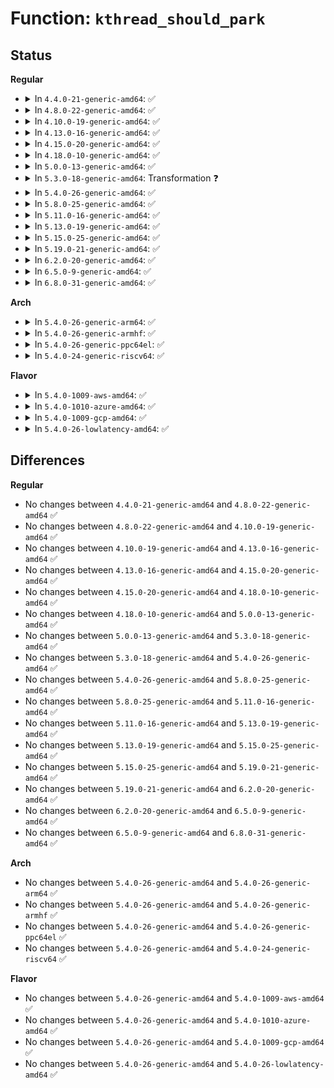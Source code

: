 # Function: <code>kthread_should_park</code>

## Status
<b>Regular</b>
<ul>
<li>
<details>
<summary>In <code>4.4.0-21-generic-amd64</code>: ✅</summary>

```c
bool kthread_should_park()
```

```json
{
  "name": "kthread_should_park",
  "collision_type": "Unique Global",
  "inline_type": "No",
  "funcs": [
    {
      "addr": 18446744071579500688,
      "name": "kthread_should_park",
      "external": true,
      "loc": "kernel/kthread.c:96",
      "file": "kernel/kthread.c",
      "inline": "seen, unknown",
      "caller_inline": [],
      "caller_func": [
        "kernel/smpboot.c:smpboot_thread_fn"
      ]
    }
  ],
  "symbols": [
    {
      "addr": 18446744071579500688,
      "name": "kthread_should_park",
      "section": ".text",
      "bind": "STB_GLOBAL",
      "size": 38
    }
  ]
}
```
</details>
</li>
<li>
<details>
<summary>In <code>4.8.0-22-generic-amd64</code>: ✅</summary>

```c
bool kthread_should_park()
```

```json
{
  "name": "kthread_should_park",
  "collision_type": "Unique Global",
  "inline_type": "No",
  "funcs": [
    {
      "addr": 18446744071579514752,
      "name": "kthread_should_park",
      "external": true,
      "loc": "kernel/kthread.c:96",
      "file": "kernel/kthread.c",
      "inline": "seen, unknown",
      "caller_inline": [],
      "caller_func": [
        "kernel/smpboot.c:smpboot_thread_fn"
      ]
    }
  ],
  "symbols": [
    {
      "addr": 18446744071579514752,
      "name": "kthread_should_park",
      "section": ".text",
      "bind": "STB_GLOBAL",
      "size": 38
    }
  ]
}
```
</details>
</li>
<li>
<details>
<summary>In <code>4.10.0-19-generic-amd64</code>: ✅</summary>

```c
bool kthread_should_park()
```

```json
{
  "name": "kthread_should_park",
  "collision_type": "Unique Global",
  "inline_type": "No",
  "funcs": [
    {
      "addr": 18446744071579535440,
      "name": "kthread_should_park",
      "external": true,
      "loc": "kernel/kthread.c:105",
      "file": "kernel/kthread.c",
      "inline": "seen, unknown",
      "caller_inline": [],
      "caller_func": [
        "kernel/smpboot.c:smpboot_thread_fn",
        "drivers/md/md.c:md_thread",
        "drivers/md/md.c:md_thread",
        "drivers/md/md.c:md_thread"
      ]
    }
  ],
  "symbols": [
    {
      "addr": 18446744071579535440,
      "name": "kthread_should_park",
      "section": ".text",
      "bind": "STB_GLOBAL",
      "size": 64
    }
  ]
}
```
</details>
</li>
<li>
<details>
<summary>In <code>4.13.0-16-generic-amd64</code>: ✅</summary>

```c
bool kthread_should_park()
```

```json
{
  "name": "kthread_should_park",
  "collision_type": "Unique Global",
  "inline_type": "No",
  "funcs": [
    {
      "addr": 18446744071579522704,
      "name": "kthread_should_park",
      "external": true,
      "loc": "kernel/kthread.c:108",
      "file": "kernel/kthread.c",
      "inline": "seen, unknown",
      "caller_inline": [],
      "caller_func": [
        "kernel/smpboot.c:smpboot_thread_fn",
        "drivers/md/md.c:md_thread",
        "drivers/md/md.c:md_thread",
        "drivers/md/md.c:md_thread"
      ]
    }
  ],
  "symbols": [
    {
      "addr": 18446744071579522704,
      "name": "kthread_should_park",
      "section": ".text",
      "bind": "STB_GLOBAL",
      "size": 47
    }
  ]
}
```
</details>
</li>
<li>
<details>
<summary>In <code>4.15.0-20-generic-amd64</code>: ✅</summary>

```c
bool kthread_should_park()
```

```json
{
  "name": "kthread_should_park",
  "collision_type": "Unique Global",
  "inline_type": "No",
  "funcs": [
    {
      "addr": 18446744071579549024,
      "name": "kthread_should_park",
      "external": true,
      "loc": "kernel/kthread.c:116",
      "file": "kernel/kthread.c",
      "inline": "seen, unknown",
      "caller_inline": [],
      "caller_func": [
        "kernel/smpboot.c:smpboot_thread_fn",
        "drivers/md/md.c:md_thread",
        "drivers/md/md.c:md_thread",
        "drivers/md/md.c:md_thread"
      ]
    }
  ],
  "symbols": [
    {
      "addr": 18446744071579549024,
      "name": "kthread_should_park",
      "section": ".text",
      "bind": "STB_GLOBAL",
      "size": 47
    }
  ]
}
```
</details>
</li>
<li>
<details>
<summary>In <code>4.18.0-10-generic-amd64</code>: ✅</summary>

```c
bool kthread_should_park()
```

```json
{
  "name": "kthread_should_park",
  "collision_type": "Unique Global",
  "inline_type": "No",
  "funcs": [
    {
      "addr": 18446744071579579952,
      "name": "kthread_should_park",
      "external": true,
      "loc": "kernel/kthread.c:115",
      "file": "kernel/kthread.c",
      "inline": "seen, unknown",
      "caller_inline": [],
      "caller_func": [
        "kernel/smpboot.c:smpboot_thread_fn",
        "drivers/md/md.c:md_thread",
        "drivers/md/md.c:md_thread",
        "drivers/md/md.c:md_thread"
      ]
    }
  ],
  "symbols": [
    {
      "addr": 18446744071579579952,
      "name": "kthread_should_park",
      "section": ".text",
      "bind": "STB_GLOBAL",
      "size": 47
    }
  ]
}
```
</details>
</li>
<li>
<details>
<summary>In <code>5.0.0-13-generic-amd64</code>: ✅</summary>

```c
bool kthread_should_park()
```

```json
{
  "name": "kthread_should_park",
  "collision_type": "Unique Global",
  "inline_type": "No",
  "funcs": [
    {
      "addr": 18446744071579617632,
      "name": "kthread_should_park",
      "external": true,
      "loc": "kernel/kthread.c:115",
      "file": "kernel/kthread.c",
      "inline": "seen, unknown",
      "caller_inline": [],
      "caller_func": [
        "kernel/smpboot.c:smpboot_thread_fn",
        "drivers/md/md.c:md_thread",
        "drivers/md/md.c:md_thread",
        "drivers/md/md.c:md_thread"
      ]
    }
  ],
  "symbols": [
    {
      "addr": 18446744071579617632,
      "name": "kthread_should_park",
      "section": ".text",
      "bind": "STB_GLOBAL",
      "size": 47
    }
  ]
}
```
</details>
</li>
<li>
<details>
<summary>In <code>5.3.0-18-generic-amd64</code>: Transformation ❓</summary>

```c
bool kthread_should_park()
```

```json
{
  "name": "kthread_should_park",
  "collision_type": "Unique Global",
  "inline_type": "No",
  "funcs": [
    {
      "addr": 0,
      "name": "kthread_should_park",
      "external": true,
      "loc": "kernel/kthread.c:124",
      "file": "kernel/kthread.c",
      "inline": "seen, unknown",
      "caller_inline": [],
      "caller_func": [
        "kernel/smpboot.c:smpboot_thread_fn",
        "fs/io_uring.c:io_sq_thread",
        "fs/io_uring.c:io_sq_thread",
        "fs/io_uring.c:io_sq_thread",
        "drivers/md/md.c:md_thread",
        "drivers/md/md.c:md_thread",
        "drivers/md/md.c:md_thread"
      ]
    }
  ],
  "symbols": [
    {
      "addr": 18446744071579644682,
      "name": "kthread_should_park.cold",
      "section": ".text",
      "bind": "STB_LOCAL",
      "size": 19
    },
    {
      "addr": 18446744071579641984,
      "name": "kthread_should_park",
      "section": ".text",
      "bind": "STB_GLOBAL",
      "size": 49
    }
  ]
}
```
</details>
</li>
<li>
<details>
<summary>In <code>5.4.0-26-generic-amd64</code>: ✅</summary>

```c
bool kthread_should_park()
```

```json
{
  "name": "kthread_should_park",
  "collision_type": "Unique Global",
  "inline_type": "No",
  "funcs": [
    {
      "addr": 18446744071579664016,
      "name": "kthread_should_park",
      "external": true,
      "loc": "kernel/kthread.c:124",
      "file": "kernel/kthread.c",
      "inline": "seen, unknown",
      "caller_inline": [],
      "caller_func": [
        "kernel/smpboot.c:smpboot_thread_fn",
        "fs/io_uring.c:io_sq_thread",
        "fs/io_uring.c:io_sq_thread",
        "fs/io_uring.c:io_sq_thread",
        "fs/io_uring.c:io_sq_thread",
        "drivers/md/md.c:md_thread",
        "drivers/md/md.c:md_thread",
        "drivers/md/md.c:md_thread"
      ]
    }
  ],
  "symbols": [
    {
      "addr": 18446744071579664016,
      "name": "kthread_should_park",
      "section": ".text",
      "bind": "STB_GLOBAL",
      "size": 47
    }
  ]
}
```
</details>
</li>
<li>
<details>
<summary>In <code>5.8.0-25-generic-amd64</code>: ✅</summary>

```c
bool kthread_should_park()
```

```json
{
  "name": "kthread_should_park",
  "collision_type": "Unique Global",
  "inline_type": "No",
  "funcs": [
    {
      "addr": 18446744071579699056,
      "name": "kthread_should_park",
      "external": true,
      "loc": "kernel/kthread.c:131",
      "file": "kernel/kthread.c",
      "inline": "seen, unknown",
      "caller_inline": [],
      "caller_func": [
        "kernel/smpboot.c:smpboot_thread_fn",
        "fs/io_uring.c:io_sq_thread",
        "fs/io_uring.c:io_sq_thread",
        "fs/io_uring.c:io_sq_thread",
        "drivers/md/md.c:md_thread",
        "drivers/md/md.c:md_thread",
        "drivers/md/md.c:md_thread"
      ]
    }
  ],
  "symbols": [
    {
      "addr": 18446744071579699056,
      "name": "kthread_should_park",
      "section": ".text",
      "bind": "STB_GLOBAL",
      "size": 47
    }
  ]
}
```
</details>
</li>
<li>
<details>
<summary>In <code>5.11.0-16-generic-amd64</code>: ✅</summary>

```c
bool kthread_should_park()
```

```json
{
  "name": "kthread_should_park",
  "collision_type": "Unique Global",
  "inline_type": "No",
  "funcs": [
    {
      "addr": 18446744071579677072,
      "name": "kthread_should_park",
      "external": true,
      "loc": "kernel/kthread.c:132",
      "file": "kernel/kthread.c",
      "inline": "seen, unknown",
      "caller_inline": [],
      "caller_func": [
        "kernel/smpboot.c:smpboot_thread_fn",
        "fs/io_uring.c:io_sq_thread",
        "fs/io_uring.c:io_sq_thread",
        "drivers/md/md.c:md_thread",
        "drivers/md/md.c:md_thread",
        "drivers/md/md.c:md_thread"
      ]
    }
  ],
  "symbols": [
    {
      "addr": 18446744071579677072,
      "name": "kthread_should_park",
      "section": ".text",
      "bind": "STB_GLOBAL",
      "size": 47
    }
  ]
}
```
</details>
</li>
<li>
<details>
<summary>In <code>5.13.0-19-generic-amd64</code>: ✅</summary>

```c
bool kthread_should_park()
```

```json
{
  "name": "kthread_should_park",
  "collision_type": "Unique Global",
  "inline_type": "No",
  "funcs": [
    {
      "addr": 18446744071579683584,
      "name": "kthread_should_park",
      "external": true,
      "loc": "kernel/kthread.c:157",
      "file": "kernel/kthread.c",
      "inline": "seen, unknown",
      "caller_inline": [],
      "caller_func": [
        "kernel/smpboot.c:smpboot_thread_fn",
        "drivers/md/md.c:md_thread",
        "drivers/md/md.c:md_thread",
        "drivers/md/md.c:md_thread"
      ]
    }
  ],
  "symbols": [
    {
      "addr": 18446744071579683584,
      "name": "kthread_should_park",
      "section": ".text",
      "bind": "STB_GLOBAL",
      "size": 47
    }
  ]
}
```
</details>
</li>
<li>
<details>
<summary>In <code>5.15.0-25-generic-amd64</code>: ✅</summary>

```c
bool kthread_should_park()
```

```json
{
  "name": "kthread_should_park",
  "collision_type": "Unique Global",
  "inline_type": "No",
  "funcs": [
    {
      "addr": 18446744071579760208,
      "name": "kthread_should_park",
      "external": true,
      "loc": "kernel/kthread.c:157",
      "file": "kernel/kthread.c",
      "inline": "seen, unknown",
      "caller_inline": [],
      "caller_func": [
        "kernel/smpboot.c:smpboot_thread_fn",
        "drivers/md/md.c:md_thread",
        "drivers/md/md.c:md_thread",
        "drivers/md/md.c:md_thread"
      ]
    }
  ],
  "symbols": [
    {
      "addr": 18446744071579760208,
      "name": "kthread_should_park",
      "section": ".text",
      "bind": "STB_GLOBAL",
      "size": 47
    }
  ]
}
```
</details>
</li>
<li>
<details>
<summary>In <code>5.19.0-21-generic-amd64</code>: ✅</summary>

```c
bool kthread_should_park()
```

```json
{
  "name": "kthread_should_park",
  "collision_type": "Unique Global",
  "inline_type": "No",
  "funcs": [
    {
      "addr": 18446744071579866784,
      "name": "kthread_should_park",
      "external": true,
      "loc": "kernel/kthread.c:178",
      "file": "kernel/kthread.c",
      "inline": "seen, unknown",
      "caller_inline": [],
      "caller_func": [
        "kernel/smpboot.c:smpboot_thread_fn",
        "drivers/md/md.c:md_thread",
        "drivers/md/md.c:md_thread",
        "drivers/md/md.c:md_thread"
      ]
    }
  ],
  "symbols": [
    {
      "addr": 18446744071579866784,
      "name": "kthread_should_park",
      "section": ".text",
      "bind": "STB_GLOBAL",
      "size": 51
    }
  ]
}
```
</details>
</li>
<li>
<details>
<summary>In <code>6.2.0-20-generic-amd64</code>: ✅</summary>

```c
bool kthread_should_park()
```

```json
{
  "name": "kthread_should_park",
  "collision_type": "Unique Global",
  "inline_type": "No",
  "funcs": [
    {
      "addr": 18446744071580009248,
      "name": "kthread_should_park",
      "external": true,
      "loc": "kernel/kthread.c:178",
      "file": "kernel/kthread.c",
      "inline": "seen, unknown",
      "caller_inline": [],
      "caller_func": [
        "kernel/smpboot.c:smpboot_thread_fn",
        "drivers/md/md.c:md_thread",
        "drivers/md/md.c:md_thread",
        "drivers/md/md.c:md_thread"
      ]
    }
  ],
  "symbols": [
    {
      "addr": 18446744071580009248,
      "name": "kthread_should_park",
      "section": ".text",
      "bind": "STB_GLOBAL",
      "size": 51
    }
  ]
}
```
</details>
</li>
<li>
<details>
<summary>In <code>6.5.0-9-generic-amd64</code>: ✅</summary>

```c
bool kthread_should_park()
```

```json
{
  "name": "kthread_should_park",
  "collision_type": "Unique Global",
  "inline_type": "No",
  "funcs": [
    {
      "addr": 18446744071580063088,
      "name": "kthread_should_park",
      "external": true,
      "loc": "kernel/kthread.c:179",
      "file": "kernel/kthread.c",
      "inline": "seen, unknown",
      "caller_inline": [],
      "caller_func": [
        "kernel/smpboot.c:smpboot_thread_fn",
        "drivers/md/md.c:md_thread",
        "drivers/md/md.c:md_thread",
        "drivers/md/md.c:md_thread"
      ]
    }
  ],
  "symbols": [
    {
      "addr": 18446744071580063088,
      "name": "kthread_should_park",
      "section": ".text",
      "bind": "STB_GLOBAL",
      "size": 51
    }
  ]
}
```
</details>
</li>
<li>
<details>
<summary>In <code>6.8.0-31-generic-amd64</code>: ✅</summary>

```c
bool kthread_should_park()
```

```json
{
  "name": "kthread_should_park",
  "collision_type": "Unique Global",
  "inline_type": "No",
  "funcs": [
    {
      "addr": 18446744071580105648,
      "name": "kthread_should_park",
      "external": true,
      "loc": "kernel/kthread.c:178",
      "file": "kernel/kthread.c",
      "inline": "seen, unknown",
      "caller_inline": [],
      "caller_func": [
        "kernel/smpboot.c:smpboot_thread_fn",
        "drivers/md/md.c:md_thread",
        "drivers/md/md.c:md_thread",
        "drivers/md/md.c:md_thread"
      ]
    }
  ],
  "symbols": [
    {
      "addr": 18446744071580105648,
      "name": "kthread_should_park",
      "section": ".text",
      "bind": "STB_GLOBAL",
      "size": 51
    }
  ]
}
```
</details>
</li>
</ul>
<b>Arch</b>
<ul>
<li>
<details>
<summary>In <code>5.4.0-26-generic-arm64</code>: ✅</summary>

```c
bool kthread_should_park()
```

```json
{
  "name": "kthread_should_park",
  "collision_type": "Unique Global",
  "inline_type": "No",
  "funcs": [
    {
      "addr": 18446603336490840408,
      "name": "kthread_should_park",
      "external": true,
      "loc": "kernel/kthread.c:124",
      "file": "kernel/kthread.c",
      "inline": "seen, unknown",
      "caller_inline": [],
      "caller_func": [
        "kernel/smpboot.c:smpboot_thread_fn",
        "fs/io_uring.c:io_sq_thread",
        "fs/io_uring.c:io_sq_thread",
        "fs/io_uring.c:io_sq_thread",
        "fs/io_uring.c:io_sq_thread",
        "drivers/md/md.c:md_thread",
        "drivers/md/md.c:md_thread",
        "drivers/md/md.c:md_thread",
        "drivers/md/md.c:md_thread"
      ]
    }
  ],
  "symbols": [
    {
      "addr": 18446603336490840408,
      "name": "kthread_should_park",
      "section": ".text",
      "bind": "STB_GLOBAL",
      "size": 72
    }
  ]
}
```
</details>
</li>
<li>
<details>
<summary>In <code>5.4.0-26-generic-armhf</code>: ✅</summary>

```c
bool kthread_should_park()
```

```json
{
  "name": "kthread_should_park",
  "collision_type": "Unique Global",
  "inline_type": "No",
  "funcs": [
    {
      "addr": 3224869612,
      "name": "kthread_should_park",
      "external": true,
      "loc": "kernel/kthread.c:124",
      "file": "kernel/kthread.c",
      "inline": "seen, unknown",
      "caller_inline": [],
      "caller_func": [
        "kernel/smpboot.c:smpboot_thread_fn",
        "fs/io_uring.c:io_sq_thread",
        "fs/io_uring.c:io_sq_thread",
        "fs/io_uring.c:io_sq_thread",
        "fs/io_uring.c:io_sq_thread",
        "drivers/md/md.c:md_thread",
        "drivers/md/md.c:md_thread",
        "drivers/md/md.c:md_thread"
      ]
    }
  ],
  "symbols": [
    {
      "addr": 3224869612,
      "name": "kthread_should_park",
      "section": ".text",
      "bind": "STB_GLOBAL",
      "size": 44
    }
  ]
}
```
</details>
</li>
<li>
<details>
<summary>In <code>5.4.0-26-generic-ppc64el</code>: ✅</summary>

```c
bool kthread_should_park()
```

```json
{
  "name": "kthread_should_park",
  "collision_type": "Unique Global",
  "inline_type": "No",
  "funcs": [
    {
      "addr": 13835058055283683168,
      "name": "kthread_should_park",
      "external": true,
      "loc": "kernel/kthread.c:124",
      "file": "kernel/kthread.c",
      "inline": "seen, unknown",
      "caller_inline": [],
      "caller_func": [
        "kernel/smpboot.c:smpboot_thread_fn",
        "fs/io_uring.c:io_sq_thread",
        "fs/io_uring.c:io_sq_thread",
        "fs/io_uring.c:io_sq_thread",
        "fs/io_uring.c:io_sq_thread",
        "drivers/md/md.c:md_thread",
        "drivers/md/md.c:md_thread",
        "drivers/md/md.c:md_thread"
      ]
    }
  ],
  "symbols": [
    {
      "addr": 13835058055283683168,
      "name": "kthread_should_park",
      "section": ".text",
      "bind": "STB_GLOBAL",
      "size": 44
    }
  ]
}
```
</details>
</li>
<li>
<details>
<summary>In <code>5.4.0-24-generic-riscv64</code>: ✅</summary>

```c
bool kthread_should_park()
```

```json
{
  "name": "kthread_should_park",
  "collision_type": "Unique Global",
  "inline_type": "No",
  "funcs": [
    {
      "addr": 18446743936271509908,
      "name": "kthread_should_park",
      "external": true,
      "loc": "kernel/kthread.c:124",
      "file": "kernel/kthread.c",
      "inline": "seen, unknown",
      "caller_inline": [],
      "caller_func": [
        "kernel/smpboot.c:smpboot_thread_fn",
        "fs/io_uring.c:io_sq_thread",
        "fs/io_uring.c:io_sq_thread",
        "fs/io_uring.c:io_sq_thread",
        "fs/io_uring.c:io_sq_thread",
        "drivers/md/md.c:md_thread",
        "drivers/md/md.c:md_thread",
        "drivers/md/md.c:md_thread"
      ]
    }
  ],
  "symbols": [
    {
      "addr": 18446743936271509908,
      "name": "kthread_should_park",
      "section": ".text",
      "bind": "STB_GLOBAL",
      "size": 70
    }
  ]
}
```
</details>
</li>
</ul>
<b>Flavor</b>
<ul>
<li>
<details>
<summary>In <code>5.4.0-1009-aws-amd64</code>: ✅</summary>

```c
bool kthread_should_park()
```

```json
{
  "name": "kthread_should_park",
  "collision_type": "Unique Global",
  "inline_type": "No",
  "funcs": [
    {
      "addr": 18446744071579640336,
      "name": "kthread_should_park",
      "external": true,
      "loc": "kernel/kthread.c:124",
      "file": "kernel/kthread.c",
      "inline": "seen, unknown",
      "caller_inline": [],
      "caller_func": [
        "kernel/smpboot.c:smpboot_thread_fn",
        "fs/io_uring.c:io_sq_thread",
        "fs/io_uring.c:io_sq_thread",
        "fs/io_uring.c:io_sq_thread",
        "fs/io_uring.c:io_sq_thread",
        "drivers/md/md.c:md_thread",
        "drivers/md/md.c:md_thread",
        "drivers/md/md.c:md_thread"
      ]
    }
  ],
  "symbols": [
    {
      "addr": 18446744071579640336,
      "name": "kthread_should_park",
      "section": ".text",
      "bind": "STB_GLOBAL",
      "size": 47
    }
  ]
}
```
</details>
</li>
<li>
<details>
<summary>In <code>5.4.0-1010-azure-amd64</code>: ✅</summary>

```c
bool kthread_should_park()
```

```json
{
  "name": "kthread_should_park",
  "collision_type": "Unique Global",
  "inline_type": "No",
  "funcs": [
    {
      "addr": 18446744071579568736,
      "name": "kthread_should_park",
      "external": true,
      "loc": "kernel/kthread.c:124",
      "file": "kernel/kthread.c",
      "inline": "seen, unknown",
      "caller_inline": [],
      "caller_func": [
        "kernel/smpboot.c:smpboot_thread_fn",
        "fs/io_uring.c:io_sq_thread",
        "fs/io_uring.c:io_sq_thread",
        "fs/io_uring.c:io_sq_thread",
        "fs/io_uring.c:io_sq_thread",
        "drivers/md/md.c:md_thread",
        "drivers/md/md.c:md_thread",
        "drivers/md/md.c:md_thread"
      ]
    }
  ],
  "symbols": [
    {
      "addr": 18446744071579568736,
      "name": "kthread_should_park",
      "section": ".text",
      "bind": "STB_GLOBAL",
      "size": 47
    }
  ]
}
```
</details>
</li>
<li>
<details>
<summary>In <code>5.4.0-1009-gcp-amd64</code>: ✅</summary>

```c
bool kthread_should_park()
```

```json
{
  "name": "kthread_should_park",
  "collision_type": "Unique Global",
  "inline_type": "No",
  "funcs": [
    {
      "addr": 18446744071579637600,
      "name": "kthread_should_park",
      "external": true,
      "loc": "kernel/kthread.c:124",
      "file": "kernel/kthread.c",
      "inline": "seen, unknown",
      "caller_inline": [],
      "caller_func": [
        "kernel/smpboot.c:smpboot_thread_fn",
        "fs/io_uring.c:io_sq_thread",
        "fs/io_uring.c:io_sq_thread",
        "fs/io_uring.c:io_sq_thread",
        "fs/io_uring.c:io_sq_thread",
        "drivers/md/md.c:md_thread",
        "drivers/md/md.c:md_thread",
        "drivers/md/md.c:md_thread"
      ]
    }
  ],
  "symbols": [
    {
      "addr": 18446744071579637600,
      "name": "kthread_should_park",
      "section": ".text",
      "bind": "STB_GLOBAL",
      "size": 47
    }
  ]
}
```
</details>
</li>
<li>
<details>
<summary>In <code>5.4.0-26-lowlatency-amd64</code>: ✅</summary>

```c
bool kthread_should_park()
```

```json
{
  "name": "kthread_should_park",
  "collision_type": "Unique Global",
  "inline_type": "No",
  "funcs": [
    {
      "addr": 18446744071579671440,
      "name": "kthread_should_park",
      "external": true,
      "loc": "kernel/kthread.c:124",
      "file": "kernel/kthread.c",
      "inline": "seen, unknown",
      "caller_inline": [],
      "caller_func": [
        "kernel/smpboot.c:smpboot_thread_fn",
        "fs/io_uring.c:io_sq_thread",
        "fs/io_uring.c:io_sq_thread",
        "fs/io_uring.c:io_sq_thread",
        "fs/io_uring.c:io_sq_thread",
        "drivers/md/md.c:md_thread",
        "drivers/md/md.c:md_thread",
        "drivers/md/md.c:md_thread"
      ]
    }
  ],
  "symbols": [
    {
      "addr": 18446744071579671440,
      "name": "kthread_should_park",
      "section": ".text",
      "bind": "STB_GLOBAL",
      "size": 47
    }
  ]
}
```
</details>
</li>
</ul>

## Differences
<b>Regular</b>
<ul>
<li>
No changes between <code>4.4.0-21-generic-amd64</code> and <code>4.8.0-22-generic-amd64</code> ✅
</li>
<li>
No changes between <code>4.8.0-22-generic-amd64</code> and <code>4.10.0-19-generic-amd64</code> ✅
</li>
<li>
No changes between <code>4.10.0-19-generic-amd64</code> and <code>4.13.0-16-generic-amd64</code> ✅
</li>
<li>
No changes between <code>4.13.0-16-generic-amd64</code> and <code>4.15.0-20-generic-amd64</code> ✅
</li>
<li>
No changes between <code>4.15.0-20-generic-amd64</code> and <code>4.18.0-10-generic-amd64</code> ✅
</li>
<li>
No changes between <code>4.18.0-10-generic-amd64</code> and <code>5.0.0-13-generic-amd64</code> ✅
</li>
<li>
No changes between <code>5.0.0-13-generic-amd64</code> and <code>5.3.0-18-generic-amd64</code> ✅
</li>
<li>
No changes between <code>5.3.0-18-generic-amd64</code> and <code>5.4.0-26-generic-amd64</code> ✅
</li>
<li>
No changes between <code>5.4.0-26-generic-amd64</code> and <code>5.8.0-25-generic-amd64</code> ✅
</li>
<li>
No changes between <code>5.8.0-25-generic-amd64</code> and <code>5.11.0-16-generic-amd64</code> ✅
</li>
<li>
No changes between <code>5.11.0-16-generic-amd64</code> and <code>5.13.0-19-generic-amd64</code> ✅
</li>
<li>
No changes between <code>5.13.0-19-generic-amd64</code> and <code>5.15.0-25-generic-amd64</code> ✅
</li>
<li>
No changes between <code>5.15.0-25-generic-amd64</code> and <code>5.19.0-21-generic-amd64</code> ✅
</li>
<li>
No changes between <code>5.19.0-21-generic-amd64</code> and <code>6.2.0-20-generic-amd64</code> ✅
</li>
<li>
No changes between <code>6.2.0-20-generic-amd64</code> and <code>6.5.0-9-generic-amd64</code> ✅
</li>
<li>
No changes between <code>6.5.0-9-generic-amd64</code> and <code>6.8.0-31-generic-amd64</code> ✅
</li>
</ul>
<b>Arch</b>
<ul>
<li>
No changes between <code>5.4.0-26-generic-amd64</code> and <code>5.4.0-26-generic-arm64</code> ✅
</li>
<li>
No changes between <code>5.4.0-26-generic-amd64</code> and <code>5.4.0-26-generic-armhf</code> ✅
</li>
<li>
No changes between <code>5.4.0-26-generic-amd64</code> and <code>5.4.0-26-generic-ppc64el</code> ✅
</li>
<li>
No changes between <code>5.4.0-26-generic-amd64</code> and <code>5.4.0-24-generic-riscv64</code> ✅
</li>
</ul>
<b>Flavor</b>
<ul>
<li>
No changes between <code>5.4.0-26-generic-amd64</code> and <code>5.4.0-1009-aws-amd64</code> ✅
</li>
<li>
No changes between <code>5.4.0-26-generic-amd64</code> and <code>5.4.0-1010-azure-amd64</code> ✅
</li>
<li>
No changes between <code>5.4.0-26-generic-amd64</code> and <code>5.4.0-1009-gcp-amd64</code> ✅
</li>
<li>
No changes between <code>5.4.0-26-generic-amd64</code> and <code>5.4.0-26-lowlatency-amd64</code> ✅
</li>
</ul>

